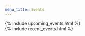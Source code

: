 ```yaml
---
menu_title: Events
---
```


<div class="activities">
    <div>
        {% include upcoming_events.html %}
    </div>
    <div>
        {% include recent_events.html %}
    </div>
</div>

